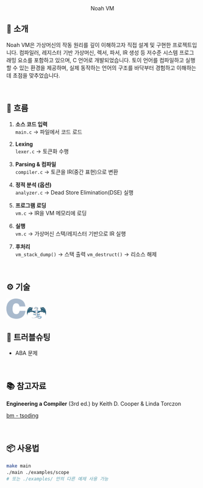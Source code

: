<div align="center"

### Noah VM

</div>

## 📝 소개

Noah VM은 가상머신의 작동 원리를 깊이 이해하고자 직접 설계 및 구현한 프로젝트입니다. 컴파일러, 레지스터 기반 가상머신, 렉서, 파서, IR 생성 등 저수준 시스템 프로그래밍 요소를 포함하고 있으며, C 언어로 개발되었습니다. 토이 언어를 컴파일하고 실행할 수 있는 환경을 제공하며, 실제 동작하는 언어의 구조를 바닥부터 경험하고 이해하는 데 초점을 맞추었습니다.

<br />

## 🌊 흐름

1. **소스 코드 입력**  
   `main.c` → 파일에서 코드 로드

2. **Lexing**  
   `lexer.c` → 토큰화 수행

3. **Parsing & 컴파일**  
   `compiler.c` → 토큰을 IR(중간 표현)으로 변환

4. **정적 분석 (옵션)**  
   `analyzer.c` → Dead Store Elimination(DSE) 실행

5. **프로그램 로딩**  
   `vm.c` → IR을 VM 메모리에 로딩

6. **실행**  
   `vm.c` → 가상머신 스택/레지스터 기반으로 IR 실행

7. **후처리**  
   `vm_stack_dump()` → 스택 출력
   `vm_destruct()` → 리소스 해제

<br />

## ⚙ 기술

<img src="./images/c.png" alt="C Language" width="50"/>  
<img src="./images/llvm.png" alt="LLDB" width="50"/>

<br />

## 🐛 트러블슈팅

- ABA 문제

<br />

## 📚 참고자료

**Engineering a Compiler** (3rd ed.) by Keith D. Cooper & Linda Torczon

[bm - tsoding](https://github.com/tsoding/bm)

<br />

## 📦 사용법

```bash
make main
./main ./examples/scope
# 또는 ./examples/ 안의 다른 예제 사용 가능
```
